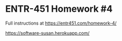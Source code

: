 # ENTR-451 Homework #4

Full instructions at https://entr451.com/homework-4/

https://software-susan.herokuapp.com/